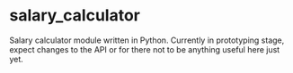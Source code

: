 # salary_calculator
Salary calculator module written in Python. Currently in prototyping stage, expect changes to the API or for there not to be anything useful here just yet.

